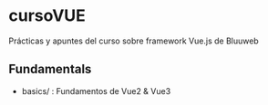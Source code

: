 # cursoVUE

 Prácticas y apuntes del curso sobre framework Vue.js de Bluuweb


## Fundamentals

- basics/ : Fundamentos de Vue2 & Vue3